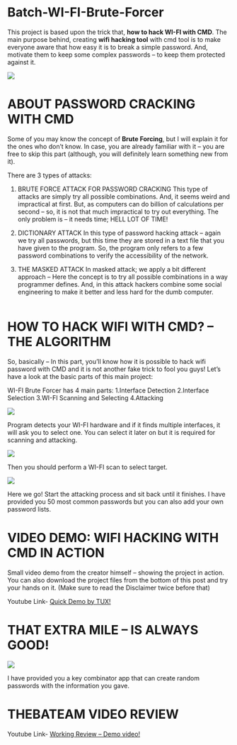 # Batch-WI-FI-Brute-Forcer
This project is based upon the trick that, **how to hack WI-FI with CMD**. The main purpose behind, creating **wifi hacking tool** with cmd tool is to make everyone aware that how easy it is to break a simple password. And, motivate them to keep some complex passwords – to keep them protected against it.

![](https://i1.wp.com/www.thebateam.org/wp-content/uploads/2020/04/WifiBruteForcer_intro.gif?fit=718%2C561&ssl=1)

# ABOUT PASSWORD CRACKING WITH CMD
Some of you may know the concept of **Brute Forcing**, but I will explain it for the ones who don’t know. In case, you are already familiar with it – you are free to skip this part (although, you will definitely learn something new from it).

There are 3 types of attacks:

1. BRUTE FORCE ATTACK FOR PASSWORD CRACKING
This type of attacks are simply try all possible combinations. And, it seems weird and impractical at first. But, as computers can do billion of calculations per second – so, it is not that much impractical to try out everything. The only problem is – it needs time; HELL LOT OF TIME!

2. DICTIONARY ATTACK
In this type of password hacking attack – again we try all passwords, but this time they are stored in a text file that you have given to the program. So, the program only refers to a few password combinations to verify the accessibility of the network.

3. THE MASKED ATTACK
In masked attack; we apply a bit different approach – Here the concept is to try all possible combinations in a way programmer defines. And, in this attack hackers combine some social engineering to make it better and less hard for the dumb computer.

```For example: Try all birthdates or phone numbers.
```

# HOW TO HACK WIFI WITH CMD? – THE ALGORITHM
So, basically – In this part, you’ll know how it is possible to hack wifi password with CMD and it is not another fake trick to fool you guys! Let’s have a look at the basic parts of this main project:

WI-FI Brute Forcer has 4 main parts:
1.Interface Detection
2.Interface Selection
3.WI-FI Scanning and Selecting
4.Attacking

![](https://i2.wp.com/www.thebateam.org/wp-content/uploads/2020/04/bf_thebateam_1-1.jpg?w=521&ssl=1)

Program detects your WI-FI hardware and if it finds multiple interfaces, it will ask you to select one.
You can select it later on but it is required for scanning and attacking.

![](https://i0.wp.com/www.thebateam.org/wp-content/uploads/2020/04/bf_thebateam_2-1.jpg?w=541&ssl=1)

Then you should perform a WI-FI scan to select target.

![](https://i0.wp.com/www.thebateam.org/wp-content/uploads/2020/04/bf_thebateam_3-1.jpg?w=556&ssl=1)


Here we go! Start the attacking process and sit back until it finishes.
I have provided you 50 most common passwords but you can also add your own password lists.

# VIDEO DEMO: WIFI HACKING WITH CMD IN ACTION
Small video demo from the creator himself – showing the project in action. You can also download the project files from the bottom of this post and try your hands on it. (Make sure to read the Disclaimer twice before that)

Youtube Link- <a href="https://www.youtube.com/watch?v=l1X9leGySBU">Quick Demo by TUX!</a>

# THAT EXTRA MILE – IS ALWAYS GOOD! 

![](https://i2.wp.com/www.thebateam.org/wp-content/uploads/2020/04/bf2.png?w=540&ssl=1)

I have provided you a key combinator app that can create random passwords with the information you gave.

# THEBATEAM VIDEO REVIEW

Youtube Link- <a href="https://youtu.be/80lYo4Hhmk4">Working Review – Demo video!</a>
